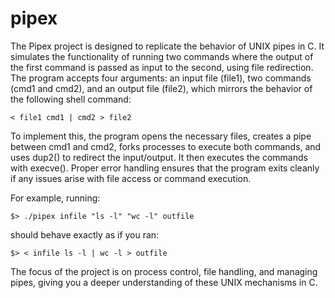 # pipex

The Pipex project is designed to replicate the behavior of UNIX pipes in C. It simulates the functionality of running two commands where the output of the first command is passed as input to the second, using file redirection. The program accepts four arguments: an input file (file1), two commands (cmd1 and cmd2), and an output file (file2), which mirrors the behavior of the following shell command:

```
< file1 cmd1 | cmd2 > file2
```

To implement this, the program opens the necessary files, creates a pipe between cmd1 and cmd2, forks processes to execute both commands, and uses dup2() to redirect the input/output. It then executes the commands with execve(). Proper error handling ensures that the program exits cleanly if any issues arise with file access or command execution.

For example, running:
```
$> ./pipex infile "ls -l" "wc -l" outfile
```
should behave exactly as if you ran:
```
$> < infile ls -l | wc -l > outfile
```
The focus of the project is on process control, file handling, and managing pipes, giving you a deeper understanding of these UNIX mechanisms in C.
